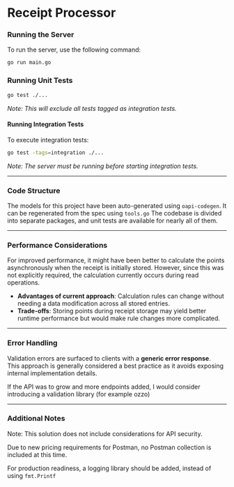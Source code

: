 # Receipt Processor

### Running the Server
To run the server, use the following command:

```bash
go run main.go
```

### Running Unit Tests

```bash
go test ./...
```
*Note: This will exclude all tests tagged as integration tests.*

#### Running Integration Tests
To execute integration tests:

```bash
go test -tags=integration ./...
```

*Note: The server must be running before starting integration tests.*

---

### Code Structure
The models for this project have been auto-generated using `oapi-codegen`. It can be regenerated from the spec using `tools.go`
The codebase is divided into separate packages, and unit tests are available for nearly all of them.

---

### Performance Considerations
For improved performance, it might have been better to calculate the points asynchronously when the receipt is initially stored. However, since this was not explicitly required, the calculation currently occurs during read operations.

- **Advantages of current approach**: Calculation rules can change without needing a data modification across all stored entries.
- **Trade-offs**: Storing points during receipt storage may yield better runtime performance but would make rule changes more complicated.

---

### Error Handling
Validation errors are surfaced to clients with a **generic error response**.  
This approach is generally considered a best practice as it avoids exposing internal implementation details.

If the API was to grow and more endpoints added, I would consider introducing a validation library (for example ozzo)

---

### Additional Notes
Note: This solution does not include considerations for API security.      

Due to new pricing requirements for Postman, no Postman collection is included at this time.

For production readiness, a logging library should be added, instead of using `fmt.Printf`
